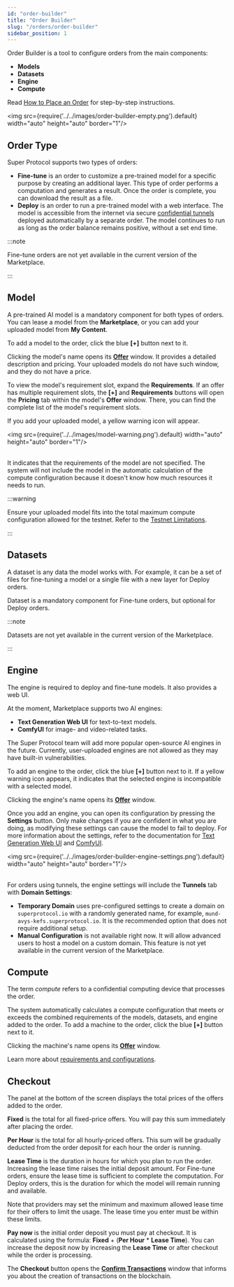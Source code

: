 ```yaml
---
id: "order-builder"
title: "Order Builder"
slug: "/orders/order-builder"
sidebar_position: 1
---
```


Order Builder is a tool to configure orders from the main components:

- **Models**
- **Datasets**
- **Engine**
- **Compute**

Read [How to Place an Order](/marketplace/guides/place-order) for step-by-step instructions.

<img src={require('../../images/order-builder-empty.png').default} width="auto" height="auto" border="1"/>
<br/>

## Order Type

Super Protocol supports two types of orders:

- **Fine-tune** is an order to customize a pre-trained model for a specific purpose by creating an additional layer. This type of order performs a computation and generates a result. Once the order is complete, you can download the result as a file.
- **Deploy** is an order to run a pre-trained model with a web interface. The model is accessible from the internet via secure [confidential tunnels](/fundamentals/tunnels) deployed automatically by a separate order. The model continues to run as long as the order balance remains positive, without a set end time.

:::note

Fine-tune orders are not yet available in the current version of the Marketplace.

:::

## Model

A pre-trained AI model is a mandatory component for both types of orders. You can lease a model from the **Marketplace**, or you can add your uploaded model from **My Content**.

To add a model to the order, click the blue **[+]** button next to it.

Clicking the model's name opens its [**Offer**](/marketplace/marketplace/offer) window. It provides a detailed description and pricing. Your uploaded models do not have such window, and they do not have a price.

To view the model's requirement slot, expand the **Requirements**. If an offer has multiple requirement slots, the **[+]** and **Requirements** buttons will open the **Pricing** tab within the model's **Offer** window. There, you can find the complete list of the model's requirement slots.

If you add your uploaded model, a yellow warning icon will appear. 

<img src={require('../../images/model-warning.png').default} width="auto" height="auto" border="1"/>
<br/>
<br/>

It indicates that the requirements of the model are not specified. The system will not include the model in the automatic calculation of the compute configuration because it doesn't know how much resources it needs to run.

:::warning

Ensure your uploaded model fits into the total maximum compute configuration allowed for the testnet. Refer to the [Testnet Limitations](/marketplace/limitations).

:::

## Datasets

A dataset is any data the model works with. For example, it can be a set of files for fine-tuning a model or a single file with a new layer for Deploy orders.

Dataset is a mandatory component for Fine-tune orders, but optional for Deploy orders.

:::note

Datasets are not yet available in the current version of the Marketplace.

:::

## Engine

The engine is required to deploy and fine-tune models. It also provides a web UI.

At the moment, Marketplace supports two AI engines:

- **Text Generation Web UI** for text-to-text models.
- **ComfyUI** for image- and video-related tasks.

The Super Protocol team will add more popular open-source AI engines in the future. Currently, user-uploaded engines are not allowed as they may have built-in vulnerabilities.

To add an engine to the order, click the blue **[+]** button next to it. If a yellow warning icon appears, it indicates that the selected engine is incompatible with a selected model.

Clicking the engine's name opens its [**Offer**](/marketplace/marketplace/offer) window.

Once you add an engine, you can open its configuration by pressing the **Settings** button. Only make changes if you are confident in what you are doing, as modifying these settings can cause the model to fail to deploy. For more information about the settings, refer to the documentation for [Text Generation Web UI](https://github.com/oobabooga/text-generation-webui/wiki) and [ComfyUI](https://docs.comfy.org/).

<img src={require('../../images/order-builder-engine-settings.png').default} width="auto" height="auto" border="1"/>
<br/>
<br/>

For orders using tunnels, the engine settings will include the **Tunnels** tab with **Domain Settings**:

- **Temporary Domain** uses pre-configured settings to create a domain on `superprotocol.io` with a randomly generated name, for example, `mund-avys-kefs.superprotocol.io`. It is the recommended option that does not require additional setup.
- **Manual Configuration** is not available right now. It will allow advanced users to host a model on a custom domain. This feature is not yet available in the current version of the Marketplace.

## Compute

The term _compute_ refers to a confidential computing device that processes the order.

The system automatically calculates a compute configuration that meets or exceeds the combined requirements of the models, datasets, and engine added to the order. To add a machine to the order, click the blue **[+]** button next to it.

Clicking the machine's name opens its [**Offer**](/marketplace/marketplace/offer) window.

Learn more about [requirements and configurations](/fundamentals/slots).

## Checkout

The panel at the bottom of the screen displays the total prices of the offers added to the order.

**Fixed** is the total for all fixed-price offers. You will pay this sum immediately after placing the order.

**Per Hour** is the total for all hourly-priced offers. This sum will be gradually deducted from the order deposit for each hour the order is running.

**Lease Time** is the duration in hours for which you plan to run the order. Increasing the lease time raises the initial deposit amount. For Fine-tune orders, ensure the lease time is sufficient to complete the computation. For Deploy orders, this is the duration for which the model will remain running and available.

Note that providers may set the minimum and maximum allowed lease time for their offers to limit the usage. The lease time you enter must be within these limits.

**Pay now** is the initial order deposit you must pay at checkout. It is calculated using the formula: **Fixed** + (**Per Hour** * **Lease Time**). You can increase the deposit now by increasing the **Lease Time** or after checkout while the order is processing.

The **Checkout** button opens the [**Confirm Transactions**](/marketplace/orders/order-builder/checkout) window that informs you about the creation of transactions on the blockchain.